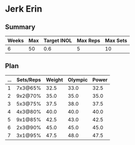 # Jerk Erin

## Summary

Weeks | Max | Target INOL | Max Reps | Max Sets
--- | --- | --- | --- | ---
6 | 50 | 0.6 | 5 | 10

## Plan

 ... | Sets/Reps | Weight | Olympic | Power
--- | --- | --- | --- | ---
1 | 7x3@65% | 32.5 | 33.0 | 32.5
2 | 9x2@70% | 35.0 | 35.0 | 35.0
3 | 5x3@75% | 37.5 | 38.0 | 37.5
4 | 4x3@80% | 40.0 | 40.0 | 40.0
5 | 9x1@85% | 42.5 | 43.0 | 42.5
6 | 2x3@90% | 45.0 | 45.0 | 45.0
7 | 3x1@95% | 47.5 | 48.0 | 47.5

